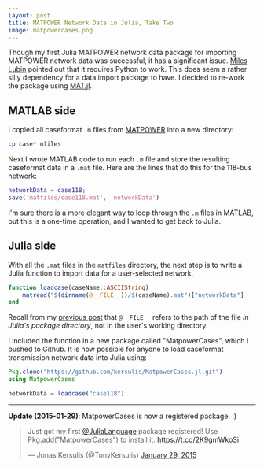 ```yaml
---
layout: post
title: MATPOWER Network Data in Julia, Take Two
image: matpowercases.png
---
```

<!-- color: cornflowerblue -->
Though my first Julia MATPOWER network data package for importing MATPOWER network data was successful, it has a significant issue. [Miles Lubin][1] pointed out that it requires Python to work. This does seem a rather silly dependency for a data import package to have. I decided to re-work the package using [MAT.jl][2].

## MATLAB side 

I copied all caseformat `.m` files from [MATPOWER][3] into a new directory:

```bash
cp case* mfiles
```
Next I wrote MATLAB code to run each `.m` file and store the resulting caseformat data in a `.mat` file. Here are the lines that do this for the 118-bus network:

```matlab
networkData = case118;
save('matfiles/case118.mat', 'networkData')
```
I'm sure there is a more elegant way to loop through the `.m` files in MATLAB, but this is a one-time operation, and I wanted to get back to Julia.

## Julia side

With all the `.mat` files in the `matfiles` directory, the next step is to write a Julia function to import data for a user-selected network.

```julia
function loadcase(caseName::ASCIIString)
    matread("$(dirname(@__FILE__))/$(caseName).mat")["networkData"]
end
```
Recall from my [previous post](/2015/01/15/matpower-in-julia) that `@__FILE__` refers to the path of the file _in Julia's package directory_, not in the user's working directory. 

I included the function in a new package called "MatpowerCases", which I pushed to Github. It is now possible for anyone to load caseformat transmission network data into Julia using:

```julia
Pkg.clone("https://github.com/kersulis/MatpowerCases.jl.git")
using MatpowerCases

networkData = loadcase("case118")
```

___

**Update (2015-01-29)**: MatpowerCases is now a registered package.  :)

<blockquote class="twitter-tweet" lang="en"><p>Just got my first <a href="https://twitter.com/JuliaLanguage">@JuliaLanguage</a> package registered! Use Pkg.add(&quot;MatpowerCases&quot;) to install it.&#10;<a href="https://t.co/2K9gmWkoSi">https://t.co/2K9gmWkoSi</a></p>&mdash; Jonas Kersulis (@TonyKersulis) <a href="https://twitter.com/TonyKersulis/status/560923618150862848">January 29, 2015</a></blockquote>
<script async src="//platform.twitter.com/widgets.js" charset="utf-8"></script>

[1]: https://github.com/mlubin
[2]: https://github.com/simonster/MAT.jl
[3]: http://www.pserc.cornell.edu//matpower/